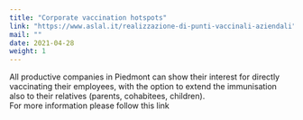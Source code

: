 ```yaml
---
title: "Corporate vaccination hotspots"
link: "https://www.aslal.it/realizzazione-di-punti-vaccinali-aziendali"
mail: ""
date: 2021-04-28
weight: 1
---
```



All productive companies in Piedmont can show their interest for directly vaccinating their employees, with the option to extend the immunisation also to their relatives (parents, cohabitees, children).  
For more information please follow this link
